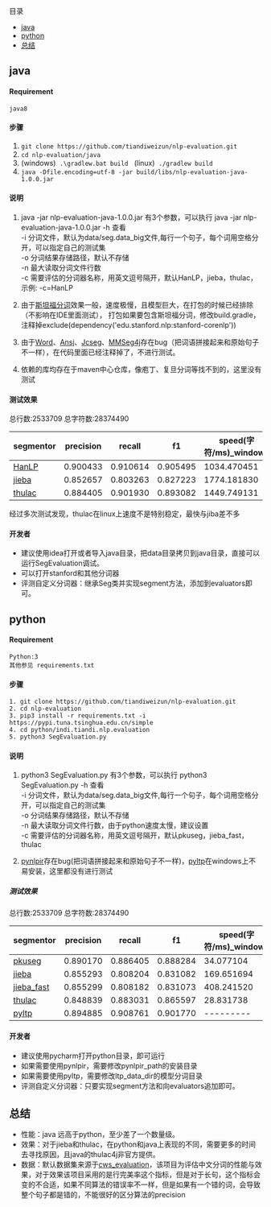 目录
- <a href="#java">java</a>
- <a href="#python">python</a>
- <a href="#总结">总结</a>
## java
#### Requirement
    java8
    
#### 步骤

1. `git clone https://github.com/tiandiweizun/nlp-evaluation.git`
2. `cd nlp-evaluation/java`
3. (windows) &nbsp;`.\gradlew.bat build`  &nbsp;&nbsp;(linux) &nbsp;`./gradlew build`
4. `java -Dfile.encoding=utf-8 -jar build/libs/nlp-evaluation-java-1.0.0.jar`


#### 说明
1. java -jar nlp-evaluation-java-1.0.0.jar 有3个参数，可以执行 java -jar nlp-evaluation-java-1.0.0.jar -h 查看
</br> -i 分词文件，默认为data/seg.data_big文件,每行一个句子，每个词用空格分开，可以指定自己的测试集
</br> -o 分词结果存储路径，默认不存储
</br> -n 最大读取分词文件行数
</br> -c 需要评估的分词器名称，用英文逗号隔开，默认HanLP，jieba，thulac，示例: -c=HanLP

2. 由于[斯坦福分词](https://github.com/stanfordnlp/CoreNLP)效果一般，速度极慢，且模型巨大，在打包的时候已经排除（不影响在IDE里面测试），
      打包如果要包含斯坦福分词，修改build.gradle，注释掉exclude(dependency('edu.stanford.nlp:stanford-corenlp'))
3. 由于[Word](https://github.com/ysc/word)、[Ansj](https://github.com/NLPchina/ansj_seg)、[Jcseg](https://github.com/lionsoul2014/jcseg)、[MMSeg4j](https://github.com/chenlb/mmseg4j-core)存在bug（把词语拼接起来和原始句子不一样），在代码里面已经注释掉了，不进行测试。
4. 依赖的库均存在于maven中心仓库，像庖丁、复旦分词等找不到的，这里没有测试

    
#### 测试效果

总行数:2533709  总字符数:28374490

 |segmentor|precision| recall | f1   |  speed(字符/ms)_windows   | speed(字符/ms)_linux   |
 | --| -- | ------ | --- | --- | --- |
 |[HanLP](https://github.com/hankcs/HanLP)          |  0.900433  |  0.910614   |  0.905495  | 1034.470451  | 797.596346 |
 |[jieba](https://github.com/huaban/jieba-analysis) |  0.852657  |  0.803263   |  0.827223  | 1774.181830  | 980.865943 |
 |[thulac](https://github.com/yizhiru/thulac4j)     |  0.884405  |  0.901930   |  0.893082  | 1449.749131  | 939.832732 |
 
经过多次测试发现，thulac在linux上速度不是特别稳定，最快与jiba差不多

#### 开发者

- 建议使用idea打开或者导入java目录，把data目录拷贝到java目录，直接可以运行SegEvaluation调试。
- 可以打开stanford和其他分词器
- 评测自定义分词器：继承Seg类并实现segment方法，添加到evaluators即可。
 
## python

#### Requirement

    Python:3
    其他参见 requirements.txt
    
#### 步骤

    1. git clone https://github.com/tiandiweizun/nlp-evaluation.git
    2. cd nlp-evaluation
    3. pip3 install -r requirements.txt -i https://pypi.tuna.tsinghua.edu.cn/simple
    4. cd python/indi.tiandi.nlp.evaluation
    5. python3 SegEvaluation.py   
    
#### 说明
1. python3 SegEvaluation.py 有3个参数，可以执行 python3 SegEvaluation.py -h 查看
</br>       -i 分词文件，默认为data/seg.data_big文件,每行一个句子，每个词用空格分开，可以指定自己的测试集
</br>       -o 分词结果存储路径，默认不存储
</br>       -n 最大读取分词文件行数，由于python速度太慢，建议设置
</br>       -c 需要评估的分词器名称，用英文逗号隔开，默认pkuseg，jieba_fast，thulac

2. [pynlpir](https://github.com/tsroten/pynlpir)存在bug(把词语拼接起来和原始句子不一样)，[pyltp](https://github.com/HIT-SCIR/pyltp)在windows上不易安装，这里都没有进行测试

##### 测试效果 

总行数:2533709  总字符数:28374490

|segmentor|precision| recall | f1  |  speed(字符/ms)_windows   | speed(字符/ms)_linux   |
| --| -- | ------ | --- | --- |--- |
|[pkuseg](https://github.com/lancopku/pkuseg-python)    |  0.890170  |  0.886405  | 0.888284  |  34.077104 |  19.826954  |
|[jieba](https://github.com/fxsjy/jieba)                |  0.855293  |  0.808204  | 0.831082  | 169.651694 | 104.554222  |
|[jieba_fast](https://github.com/deepcs233/jieba_fast) |  0.855299  |  0.808182  | 0.831073  | 408.241520 | 203.815985  |
|[thulac](https://github.com/thunlp/THULAC-Python)      |  0.848839  |  0.883031  | 0.865597  |  28.831738 |  16.565779  |
|[pyltp](https://github.com/HIT-SCIR/pyltp)             |  0.894885  |  0.908761  | 0.901770  |  --------- |  52.371131  |

#### 开发者

- 建议使用pycharm打开python目录，即可运行
- 如果需要使用pynlpir，需要修改pynlpir_path的安装目录
- 如果需要使用pyltp，需要修改ltp_data_dir的模型分词目录
- 评测自定义分词器：只要实现segment方法和向evaluators追加即可。

## 总结
- 性能：java 远高于python，至少差了一个数量级。
- 效果：对于jieba和thulac，在python和java上表现的不同，需要更多的时间去寻找原因，且java的thulac4j非官方提供。
- 数据：默认数据集来源于[cws_evaluation](https://github.com/ysc/cws_evaluation)，该项目为评估中文分词的性能与效果，对于效果该项目采用的是行完美率这个指标，但是对于长句，这个指标会变的不合适，如果不同算法的错误率不一样，但是如果有一个错的词，会导致整个句子都是错的，不能很好的区分算法的precision
